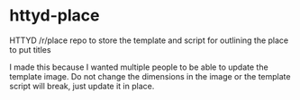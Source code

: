 # httyd-place
HTTYD /r/place repo to store the template and script for outlining the place to put titles

I made this because I wanted multiple people to be able to update the template image. Do not change the dimensions in the image or the template script will break, just update it in place.
